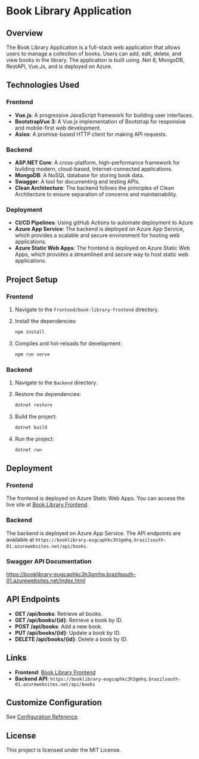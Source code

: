 # Book Library Application

## Overview

The Book Library Application is a full-stack web application that allows users to manage a collection of books. Users can add, edit, delete, and view books in the library. The application is built using  .Net 8, MongoDB, RestAPI, Vue.Js, and is deployed on Azure.

## Technologies Used

### Frontend

- **Vue.js**: A progressive JavaScript framework for building user interfaces.
- **BootstrapVue 3**: A Vue.js implementation of Bootstrap for responsive and mobile-first web development.
- **Axios**: A promise-based HTTP client for making API requests.

### Backend

- **ASP.NET Core**: A cross-platform, high-performance framework for building modern, cloud-based, Internet-connected applications.
- **MongoDB**: A NoSQL database for storing book data.
- **Swagger**: A tool for documenting and testing APIs.
- **Clean Architecture**: The backend follows the principles of Clean Architecture to ensure separation of concerns and maintainability.

### Deployment

- **CI/CD Pipelines**: Using gitHub Actions to automate deployment to Azure
- **Azure App Service**: The backend is deployed on Azure App Service, which provides a scalable and secure environment for hosting web applications.
- **Azure Static Web Apps**: The frontend is deployed on Azure Static Web Apps, which provides a streamlined and secure way to host static web applications.

## Project Setup

### Frontend

1. Navigate to the `Frontend/book-library-frontend` directory.
2. Install the dependencies:

    ```sh
    npm install
    ```

3. Compiles and hot-reloads for development:

    ```sh
    npm run serve
    ```
### Backend

1. Navigate to the `Backend` directory.
2. Restore the dependencies:

    ```sh
    dotnet restore
    ```

3. Build the project:

    ```sh
    dotnet build
    ```

4. Run the project:

    ```sh
    dotnet run
    ```

## Deployment

### Frontend

The frontend is deployed on Azure Static Web Apps. You can access the live site at [Book Library Frontend](https://wonderful-dune-006d2720f.4.azurestaticapps.net/).

### Backend

The backend is deployed on Azure App Service. The API endpoints are available at `https://booklibrary-eugcaphkc3h3gmhq.brazilsouth-01.azurewebsites.net/api/books`.

### Swagger API Documentation

https://booklibrary-eugcaphkc3h3gmhq.brazilsouth-01.azurewebsites.net/index.html

## API Endpoints

- **GET /api/books**: Retrieve all books.
- **GET /api/books/{id}**: Retrieve a book by ID.
- **POST /api/books**: Add a new book.
- **PUT /api/books/{id}**: Update a book by ID.
- **DELETE /api/books/{id}**: Delete a book by ID.

## Links

- **Frontend**: [Book Library Frontend](https://wonderful-dune-006d2720f.4.azurestaticapps.net/)
- **Backend API**: `https://booklibrary-eugcaphkc3h3gmhq.brazilsouth-01.azurewebsites.net/api/books`

## Customize Configuration

See [Configuration Reference](https://cli.vuejs.org/config/).

## License

This project is licensed under the MIT License.
